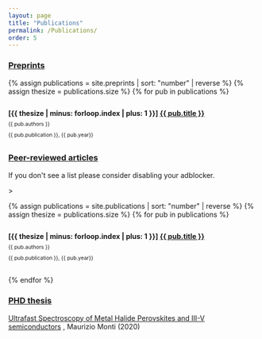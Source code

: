 ```yaml
---
layout: page
title: "Publications"
permalink: /Publications/
order: 5
---
```


<style type="text/css">
 .pubitem {
  margin: 2em 0;
  line-height: 1em;
}

.pubtitle {
  margin-bottom: 0.5em;
  line-height: 1.2em;
  font-weight: bold;
}

.pubauthors,
.pubinfo {
  font-size: 75%;
  margin-bottom: 0.75em;
}



</style>
<h3><ins>Preprints</ins></h3>
{% assign publications = site.preprints | sort: "number" | reverse %}
{% assign thesize = publications.size %}
{% for pub in publications %}
  <div class="pubitem">
    <div class="pubtitle"><td>[{{ thesize | minus: forloop.index | plus: 1 }}] </td><a href="{{pub.doi}}">{{ pub.title }}</a> </div>
    <div class="pubauthors">{{ pub.authors }}</div>
    <div class="pubinfo">{{ pub.publication }}, {{ pub.year}}</div>
    <div class="pubdoi"></div>
  </div>



<h3><ins>Peer-reviewed articles</ins></h3>

<p>
  If you don't see a list please consider disabling your adblocker.
</p>>

{% assign publications = site.publications | sort: "number" | reverse %}
{% assign thesize = publications.size %}
{% for pub in publications %}
  <div class="pubitem">
    <div class="pubtitle"><td>[{{ thesize | minus: forloop.index | plus: 1 }}] </td><a href="{{pub.doi}}">{{ pub.title }}</a> </div>
    <div class="pubauthors">{{ pub.authors }}</div>
    <div class="pubinfo">{{ pub.publication }}, {{ pub.year}}</div>
    <div class="pubdoi"></div>
  </div>
  
  
{% endfor %}


<h3><ins>PHD thesis</ins></h3>
<a href="/Downloads/WRAP_Theses_Monti_2020.pdf">Ultrafast Spectroscopy of Metal Halide Perovskites and III-V semiconductors</a>
, Maurizio Monti (2020)